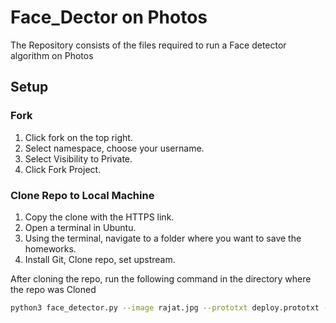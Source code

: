 # Face_Dector on Photos

The Repository consists of the files required to run a Face detector algorithm on Photos

## Setup

### Fork
1. Click fork on the top right.
2. Select namespace, choose your username.
3. Select Visibility to Private.
4. Click Fork Project.

### Clone Repo to Local Machine
1. Copy the clone with the HTTPS link.
2. Open a terminal in Ubuntu.
3. Using the terminal, navigate to a folder where you want to save the homeworks.
4. Install Git, Clone repo, set upstream.

After cloning the repo, run the following command in the directory where the repo was Cloned
```bash
python3 face_detector.py --image rajat.jpg --prototxt deploy.prototxt --model res10_300x300_ssd_iter_140000_fp16.caffemodel --confidence 0.5

